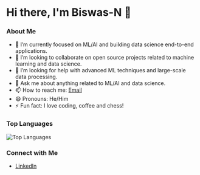# Hi there, I'm Biswas-N 👋

### About Me

- 🌱 I’m currently focused on ML/AI and building data science end-to-end applications.
- 👯 I’m looking to collaborate on open source projects related to machine learning and data science.
- 🤔 I’m looking for help with advanced ML techniques and large-scale data processing.
- 💬 Ask me about anything related to ML/AI and data science.
- 📫 How to reach me: [Email](mailto:biswas.nandamuri@gmail.com)
- 😄 Pronouns: He/Him
- ⚡ Fun fact: I love coding, coffee and chess!

### Top Languages

![Top Languages]([https://github-readme-stats.vercel.app/api/top-langs/?username=Biswas-N&layout=compact&theme=radical&hide=javascript,html,css](https://github-readme-stats.vercel.app/api/top-langs/?username=Biswas-N&layout=compact&theme=radical&hide=html,css,scss,jupyter%20notebook))

### Connect with Me

- [LinkedIn](https://www.linkedin.com/in/biswas-n)
